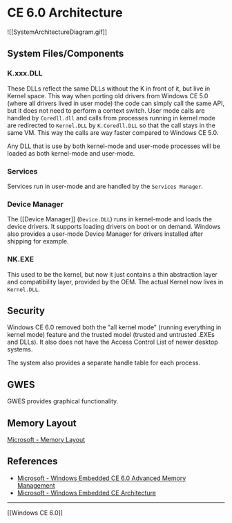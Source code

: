 # CE 6.0 Architecture
![[SystemArchitectureDiagram.gif]]

## System Files/Components
### K.xxx.DLL
These DLLs reflect the same DLLs without the K in front of it, but live in Kernel space. This way when porting old drivers from Windows CE 5.0 (where all drivers lived in user mode) the code can simply call the same API, but it does not need to perform a context switch. User mode calls are handled by ``Coredll.dll`` and calls from processes running in kernel mode are redirected to ``Kernel.DLL`` by ``K.Coredll.DLL`` so that the call stays in the same VM. This way the calls are way faster compared to Windows CE 5.0.

Any DLL that is use by both kernel-mode and user-mode processes will be loaded as both kernel-mode and user-mode.

### Services
Services run in user-mode and are handled by the ``Services Manager``.

### Device Manager
The [[Device Manager]] (``Device.DLL``) runs in kernel-mode and loads the device drivers. It supports loading drivers on boot or on demand. Windows also provides a user-mode Device Manager for drivers installed after shipping for example.

### NK.EXE
This used to be the kernel, but now it just contains a thin abstraction layer and compatibility layer, provided by the OEM. The actual Kernel now lives in ``Kernel.DLL``.

## Security
Windows CE 6.0 removed both the "all kernel mode" (running everything in kernel mode) feature and the trusted model (trusted and untrusted .EXEs and DLLs). It also does not have the Access Control List of newer desktop systems.

The system also provides a separate handle table for each process.

## GWES
GWES provides graphical functionality.

## Memory Layout
[Microsoft - Memory Layout](https://docs.microsoft.com/en-us/previous-versions/windows/embedded/ee483001(v=winembedded.60))

## References
- [Microsoft - Windows Embedded CE 6.0 Advanced Memory Management](https://docs.microsoft.com/en-us/previous-versions/windows/embedded/bb331824(v=msdn.10))
- [Microsoft - Windows Embedded CE Architecture](https://docs.microsoft.com/en-us/previous-versions/windows/embedded/ee504804(v=winembedded.60))

---
[[Windows CE 6.0]]